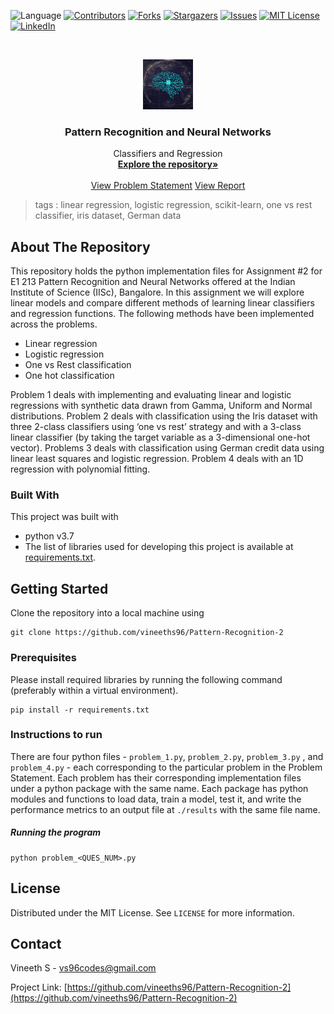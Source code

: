  ![Language](https://img.shields.io/badge/language-python--3.7-blue) [![Contributors][contributors-shield]][contributors-url] [![Forks][forks-shield]][forks-url] [![Stargazers][stars-shield]][stars-url] [![Issues][issues-shield]][issues-url] [![MIT License][license-shield]][license-url] [![LinkedIn][linkedin-shield]][linkedin-url]

<!-- PROJECT LOGO -->
<br />

<p align="center">
  <a href="https://github.com/vineeths96/Pattern-Recognition-2">
    <img src="results/logo.jpg" alt="Logo" width="80" height="80">
  </a>
  <h3 align="center">Pattern Recognition and Neural Networks</h3>
  <p align="center">
    Classifiers and Regression
    <br />
    <a href=https://github.com/vineeths96/Pattern-Recognition-2><strong>Explore the repository»</strong></a>
    <br />
    <br />
    <a href=https://github.com/vineeths96/Pattern-Recognition-2/blob/master/Problem_Statement.pdf>View Problem Statement</a>
    <a href=https://github.com/vineeths96/Pattern-Recognition-2/blob/master/results/report.pdf>View Report</a>
  </p>




</p>

> tags : linear regression, logistic regression, scikit-learn, one vs rest classifier, iris dataset, German data



<!-- ABOUT THE PROJECT -->

## About The Repository

This repository holds the python implementation files for Assignment #2 for E1 213 Pattern Recognition and Neural Networks offered at the Indian Institute of Science (IISc), Bangalore. In this assignment we will explore linear models and compare different methods of learning linear classifiers and regression functions. The following methods have been implemented across the problems.

* Linear regression
* Logistic regression
* One vs Rest classification
* One hot classification

Problem 1 deals with implementing and evaluating linear and logistic regressions with synthetic data drawn from Gamma, Uniform and Normal distributions. Problem 2 deals with classification using the Iris dataset with three 2-class classifiers using ‘one vs rest’ strategy and with a 3-class linear classifier (by taking the target variable as a 3-dimensional one-hot vector). Problems 3 deals with classification using German credit data using linear least squares and logistic regression. Problem 4 deals with an 1D regression with polynomial fitting.

### Built With
This project was built with 

* python v3.7
* The list of libraries used for developing this project is available at [requirements.txt](requirements.txt).



<!-- GETTING STARTED -->

## Getting Started

Clone the repository into a local machine using

```shell
git clone https://github.com/vineeths96/Pattern-Recognition-2
```

### Prerequisites

Please install required libraries by running the following command (preferably within a virtual environment).

```shell
pip install -r requirements.txt
```

### Instructions to run

There are four python files - `problem_1.py`, `problem_2.py`, `problem_3.py` , and `problem_4.py` - each corresponding to the particular problem in the Problem Statement. Each problem has their corresponding implementation files under a python package with the same name. Each package has python modules and functions to load data, train a model, test it, and write the performance metrics to an output file at `./results` with the same file name. 

##### Running the program

```shell
python problem_<QUES_NUM>.py
```



<!-- LICENSE -->

## License

Distributed under the MIT License. See `LICENSE` for more information.



<!-- CONTACT -->
## Contact

Vineeth S  - vs96codes@gmail.com

Project Link: [https://github.com/vineeths96/Pattern-Recognition-2](https://github.com/vineeths96/Pattern-Recognition-2)



<!-- MARKDOWN LINKS & IMAGES -->
<!-- https://www.markdownguide.org/basic-syntax/#reference-style-links -->

[contributors-shield]: https://img.shields.io/github/contributors/vineeths96/Pattern-Recognition-2.svg?style=flat-square
[contributors-url]: https://github.com/vineeths96/Pattern-Recognition-2/graphs/contributors
[forks-shield]: https://img.shields.io/github/forks/vineeths96/Pattern-Recognition-2.svg?style=flat-square
[forks-url]: https://github.com/vineeths96/Pattern-Recognition-2/network/members
[stars-shield]: https://img.shields.io/github/stars/vineeths96/Pattern-Recognition-2.svg?style=flat-square
[stars-url]: https://github.com/vineeths96/Pattern-Recognition-2/stargazers
[issues-shield]: https://img.shields.io/github/issues/vineeths96/Pattern-Recognition-2.svg?style=flat-square
[issues-url]: https://github.com/vineeths96/Pattern-Recognition-2/issues
[license-shield]: https://img.shields.io/badge/License-MIT-yellow.svg
[license-url]: https://github.com/vineeths96/Pattern-Recognition-2/blob/master/LICENSE
[linkedin-shield]: https://img.shields.io/badge/-LinkedIn-black.svg?style=flat-square&logo=linkedin&colorB=555
[linkedin-url]: https://linkedin.com/in/vineeths

